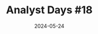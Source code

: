 ---
title: "Analyst Days #18"
date: 2024-05-24
type: "events"
role: "演讲者"
location: "圣彼得堡"
description: "主题: \"API 合同开发和管理\""
presentation: "/files/presentations/api_contract_management_presentation.pdf"
---